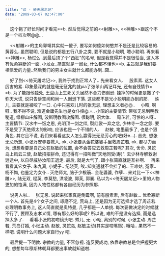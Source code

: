 ```yaml
---
title: "读 - 倚天屠龙记"
date: "2009-03-07 02:47:00"
---
```


    这个拖了好长时间才看完==b. 然后觉得之前的<<射雕>>, <<神雕>>跟这个不是一个档次啊@@...

    <<射雕>>的主角郭靖其实就一傻子, 要写如何傻如何憨并不是还是比较容易的. 黄蓉么..虽然聪明, 但是说的都是五行八卦之类, 要不就是小聪明, 嗯小聪明. 再来看<<神雕>>, 杨过么..到最后顶了个"西狂"的名号, 但是我觉得并不是很恰当, 这人本有优柔寡断的一面. 小龙女..简直就是一闺女, 什么都不懂也==b. 主旨就是我们要相信爱的力量..然后我们的男主女主就什么都能办到..囧...

    好了到<<倚天屠龙记>>, 我终于找到正常人了.. 先来看女人.
    殷素素. 这女人厉害的紧. 印象最深的就是毫无征兆的就pia了张翠山两记耳光, 还有自残情节= =b. 为了能跟他独处, 王盘山上生死关头居然不合力伤谢逊. 挂掉的时候更是撒了个弥天大谎, 说只告诉空闻和尚一人谢逊下落. 这些都不是光小聪明能办到的那.
    蛛儿, 主要就是被咬了一口. 心中只喜欢儿时的张无忌, 理想主义者@@..
    小昭, 啊呀.. 我不得不说, 难道金庸先生也是女仆控@.=.. 小昭的主要情节: 带张无忌到明教秘道, 绿柳山庄解围, 波斯明教围攻解围. 很聪明, 识大体.
    周芷若, 可怜的人呀.. 主要情节: 汉水中一饭之恩, 光明顶一剑之绊, 裂红裳一弃之忿, 少林寺一念之怨. 要不是受了灭绝师太的影响, 应该也是一个不错的人.
    赵敏, 笔墨最多了, 也是个狠角色. 其它且不说, 我们来看看这女人怎么赢得张无忌芳心的吧(好e...). 首先, 想张无忌所想, 小张万安寺要救人, ok, 小张要从金花婆婆手里救周芷若, ok. 都尽力而为, 想想看要是自己处在赵敏的位置, 会不会答应去救周芷若呢? 其次, 舍命. 灵蛇岛上风云三使, 赵敏招招拼命, 还记得有一招叫做"天地同受(寿)". 去少林寺解救谢逊途中, 以自尽威胁汝阳王退走. 最后, 就是大气了, 跟小张简直就是互补啊.     再来看看其它女子. 朱九真, 小妮子.. 纪晓芙, 唉..知变通就不会挂了的.. 王难姑, 冤家.. 杨不悔, 也鉴定为女仆.. 灭绝师太, 脑子少根筋.. 金花婆婆, 作孽... 来对比一下<<神雕>>, 陆无双, 程英, 李莫愁, 洪凌波, 郭芙, 郭襄. 私以为<<倚天屠龙记>>里的人物更加的饱满, 因为人物性格都有各自经历为参照那.

    说男人啦..
    张无忌. 说起来张家真是倒霉啊, 前有殷素素, 后有赵敏... 优柔寡断一个人. 首先是4个女子之间, 琢磨不定, 荒岛上, 还是因为无可选择才选了周芷若. 处理明教事务上, 这人简直就是奥特曼, 几乎都是一人单挑. 每次要做决定的时候就不行了, 要顾及忠孝义情, 哪有那么好的事呢? 所以说, 难的不是没有选择, 而是选择太多了.
    看看小张的初吻镜头吧. 蛛儿, 无. 小昭, 离别的时候, 小张主动. 周芷若, 荒岛订婚, 小张主动. 赵敏, 灵蛇岛, 赵敏主动(其实是咬嘴唇). 哦哈.. 果然不一样吧. 说明什么问题大家自行yy 吧.

    最后提一下明教. 宗教的力量, 不容忽视. 造反要成功, 依靠宗教总是会把握更大的, 想想每年穆斯林朝拜都要出事故就知道啦.
